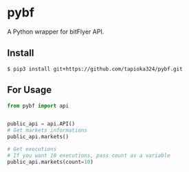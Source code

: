 # pybf

A Python wrapper for bitFlyer API.

## Install

```
$ pip3 install git+https://github.com/tapioka324/pybf.git
```

## For Usage
```python
from pybf import api


public_api = api.API()
# Get markets informations
public_api.markets() 

# Get executions
# If you want 10 executions, pass count as a variable
public_api.markets(count=10)

```
